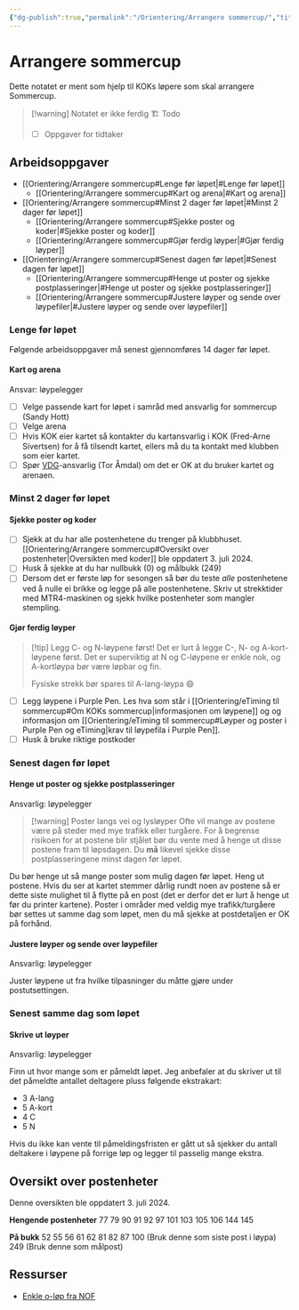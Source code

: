 ```yaml
---
{"dg-publish":true,"permalink":"/Orientering/Arrangere sommercup/","title":"Arrangere sommercup"}
---
```



# Arrangere sommercup




Dette notatet er ment som hjelp til KOKs løpere som skal arrangere Sommercup.

>[!warning] Notatet er ikke ferdig 🏗
>Todo
> - [ ] Oppgaver for tidtaker

## Arbeidsoppgaver
- [[Orientering/Arrangere sommercup#Lenge før løpet\|#Lenge før løpet]]
	- [[Orientering/Arrangere sommercup#Kart og arena\|#Kart og arena]]
- [[Orientering/Arrangere sommercup#Minst 2 dager før løpet\|#Minst 2 dager før løpet]]
	- [[Orientering/Arrangere sommercup#Sjekke poster og koder\|#Sjekke poster og koder]]
	- [[Orientering/Arrangere sommercup#Gjør ferdig løyper\|#Gjør ferdig løyper]]
- [[Orientering/Arrangere sommercup#Senest dagen før løpet\|#Senest dagen før løpet]]
	- [[Orientering/Arrangere sommercup#Henge ut poster og sjekke postplasseringer\|#Henge ut poster og sjekke postplasseringer]]
	- [[Orientering/Arrangere sommercup#Justere løyper og sende over løypefiler\|#Justere løyper og sende over løypefiler]]

### Lenge før løpet
Følgende arbeidsoppgaver må senest gjennomføres 14 dager før løpet.

#### Kart og arena
Ansvar: løypelegger

- [ ] Velge passende kart for løpet i samråd med ansvarlig for sommercup (<span><span>Sandy Hott</span></span>)
- [ ] Velge arena
- [ ] Hvis KOK eier kartet så kontakter du kartansvarlig i KOK (<span><span>Fred-Arne Sivertsen</span></span>) for å få tilsendt kartet, ellers må du ta kontakt med klubben som eier kartet.
- [ ] Spør [VDG](https://www.orientering.no/next/page/arrangor)-ansvarlig (<span><span>Tor Åmdal</span></span>) om det er OK at du bruker kartet og arenaen.

### Minst 2 dager før løpet

#### Sjekke poster og koder
- [ ] Sjekk at du har alle postenhetene du trenger på klubbhuset. [[Orientering/Arrangere sommercup#Oversikt over postenheter\|Oversikten med koder]] ble oppdatert <span>3. juli 2024</span>.
- [ ] Husk å sjekke at du har nullbukk (0) og målbukk (249)
- [ ] Dersom det er første løp for sesongen så bør du teste *alle* postenhetene ved å nulle ei brikke og legge på alle postenhetene. Skriv ut strekktider med MTR4-maskinen og sjekk hvilke postenheter som mangler stempling.

#### Gjør ferdig løyper
>[!tip] Legg C- og N-løypene først!
>Det er lurt å legge C-, N- og A-kort-løypene først. Det er superviktig at N og C-løypene er enkle nok, og A-kortløypa bør være løpbar og fin. 
>
>Fysiske strekk bør spares til A-lang-løypa 😄

- [ ] Legg løypene i Purple Pen. Les hva som står i [[Orientering/eTiming til sommercup#Om KOKs sommercup\|informasjonen om løypene]] og og informasjon om [[Orientering/eTiming til sommercup#Løyper og poster i Purple Pen og eTiming\|krav til løypefila i Purple Pen]].
- [ ] Husk å bruke riktige postkoder

### Senest dagen før løpet
#### Henge ut poster og sjekke postplasseringer
Ansvarlig: løypelegger

>[!warning] Poster langs vei og lysløyper
>Ofte vil mange av postene være på steder med mye trafikk eller turgåere. For å begrense risikoen for at postene blir stjålet bør du vente med å henge ut disse postene fram til løpsdagen. Du **må** likevel sjekke disse postplasseringene minst dagen før løpet.

Du bør henge ut så mange poster som mulig dagen før løpet. 
Heng ut postene. Hvis du ser at kartet stemmer dårlig rundt noen av postene så er dette siste mulighet til å flytte på en post (det er derfor det er lurt å henge ut før du printer kartene). Poster i områder med veldig mye trafikk/turgåere bør settes ut samme dag som løpet, men du må sjekke at postdetaljen er OK på forhånd.

#### Justere løyper og sende over løypefiler
Ansvarlig: løypelegger

Juster løypene ut fra hvilke tilpasninger du måtte gjøre under postutsettingen. 

### Senest samme dag som løpet
#### Skrive ut løyper
Ansvarlig: løypelegger

Finn ut hvor mange som er påmeldt løpet. Jeg anbefaler at du skriver ut til det påmeldte antallet deltagere pluss følgende ekstrakart:
- 3 A-lang
- 5 A-kort
- 4 C
- 5 N

Hvis du ikke kan vente til påmeldingsfristen er gått ut så sjekker du antall deltakere i løypene på forrige løp og legger til passelig mange ekstra.

## Oversikt over postenheter
Denne oversikten ble oppdatert <span>3. juli 2024</span>.

**Hengende postenheter**
77 
79 
90
91
92
97
101
103
105
106
144
145

**På bukk**
52
55
56
61
62
81
82
87
100 (Bruk denne som siste post i løypa)
249 (Bruk denne som målpost)

## Ressurser
- [Enkle o-løp fra NOF](https://www.enkleoløp.no/)
